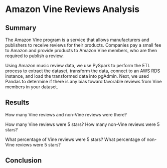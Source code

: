 # Amazon Vine Reviews Analysis  

## Summary  

The Amazon Vine program is a service that allows manufacturers and publishers to receive reviews for their products. Companies pay a small fee to Amazon and provide products to Amazon Vine members, who are then required to publish a review.

Using Amazon music review data, we use PySpark to perform the ETL process to extract the dataset, transform the data, connect to an AWS RDS instance, and load the transformed data into pgAdmin. Next, we used Pandas to determine if there is any bias toward favorable reviews from Vine members in your dataset. 

## Results   
How many Vine reviews and non-Vine reviews were there?

How many Vine reviews were 5 stars? How many non-Vine reviews were 5 stars?


What percentage of Vine reviews were 5 stars? What percentage of non-Vine reviews were 5 stars?

## Conclusion  